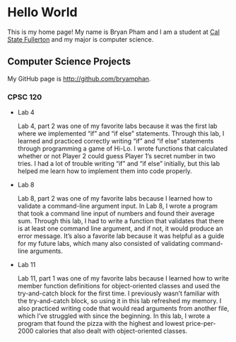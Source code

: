 # Hello World

This is my home page! My name is Bryan Pham and I am a student at [Cal State Fullerton](http://www.fullerton.edu/) and my major is computer science.

## Computer Science Projects

My GitHub page is http://github.com/bryamphan.

### CPSC 120

* Lab 4

    Lab 4, part 2 was one of my favorite labs because it was the first lab where we implemented “if” and “if else” statements. Through this lab, I learned and practiced correctly writing “if” and “if else” statements through programming a game of Hi-Lo. I wrote functions that calculated whether or not Player 2 could guess Player 1’s secret number in two tries. I had a lot of trouble writing “if” and “if else” initially, but this lab helped me learn how to implement them into code properly. 

* Lab 8

    Lab 8, part 2 was one of my favorite labs because I learned how to validate a command-line argument input. In Lab 8, I wrote a program that took a command line input of numbers and found their average sum. Through this lab, I had to write a function that validates that there is at least one command line argument, and if not, it would produce an error message. It’s also a favorite lab because it was helpful as a guide for my future labs, which many also consisted of validating command-line arguments. 

* Lab 11

    Lab 11, part 1 was one of my favorite labs because I learned how to write member function definitions for object-oriented classes and used the try-and-catch block for the first time. I previously wasn’t familiar with the try-and-catch block, so using it in this lab refreshed my memory. I also practiced writing code that would read arguments from another file, which I’ve struggled with since the beginning. In this lab, I wrote a program that found the pizza with the highest and lowest price-per-2000 calories that also dealt with object-oriented classes.